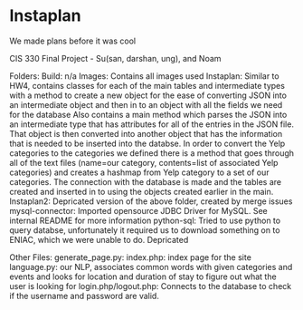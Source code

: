 Instaplan
=========
We made plans before it was cool


CIS 330 Final Project - Su(san, darshan, ung), and Noam

Folders:
  Build: 
    n/a
  Images:
    Contains all images used
  Instaplan:
    Similar to HW4, contains classes for each of the main tables and intermediate types with a 
    method to create a new object for the ease of converting JSON into an intermediate object and then
    in to an object with all the fields we need for the database
    Also contains a main method which parses the JSON into an intermediate type that has attributes for
    all of the entries in the JSON file. That object is then converted into another object that has the information
    that is needed to be inserted into the databse. In order to convert the Yelp categories to the 
    categories we defined there is a method that goes through all of the text files (name=our category, 
    contents=list of associated Yelp categories) and creates a hashmap from Yelp category to a set of
    our categories. The connection with the database is made and the tables are created and inserted in to
    using the objects created earlier in the main.
  Instaplan2:
    Depricated version of the above folder, created by merge issues
  mysql-connector:
    Imported opensource JDBC Driver for MySQL. See internal README for more information 
  python-sql:
    Tried to use python to query databse, unfortunately it required us to download something on to ENIAC, which 
    we were unable to do. Depricated

Other Files:
  generate_page.py: 
  index.php: index page for the site
  language.py: 
    our NLP, associates common words with given categories and events and looks for location and duration 
    of stay to figure out what the user is looking for
  login.php/logout.php:
    Connects to the database to check if the username and password are valid. 
  
  
